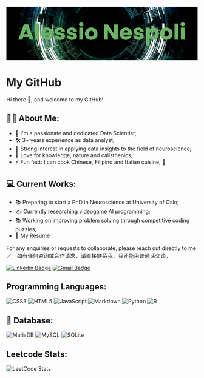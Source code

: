 [![MasterHead](images/banner.png)](https://github.com/alespool)

# My GitHub

Hi there 👋, and welcome to my GitHub!

## 👨‍💻 About Me:

-   🧪  I'm a passionate and dedicated Data Scientist;
-   🛠️  3+ years experience as data analyst;
-   💓  Strong interest in applying data insights to the field of neuroscience; 
-   🌱  Love for knowledge, nature and calisthenics;
-   ⚡  Fun fact: I can cook Chinese, Filipino and Italian cuisine; 🥘

## 💻 Current Works:

-   📚  Preparing to start a PhD in Neuroscience at University of Oslo;
-   ✍️  Currently researching videogame AI programming;
-   📚  Working on improving problem solving through competitive coding puzzles;
-   📃  [My Resume](https://docs.google.com/document/d/127TmMN25StSOkCWjTV0ndHsLPmW7x4ws/edit?usp=sharing&ouid=101817304080652191540&rtpof=true&sd=true)

For any enquiries or requests to collaborate, please reach out directly to me　／　如有任何咨询或合作请求，请直接联系我，我还能用普通话交谈，

[![Linkedin Badge](https://img.shields.io/badge/-Alessio_Nespoli-blue?style=flat-square&logo=Linkedin&logoColor=white&link=https://www.linkedin.com/in/alessionespoli97)](https://www.linkedin.com/in/alessionespoli97)
[![Gmail Badge](https://img.shields.io/badge/-alessionespoli.97@gmail.com-c14438?style=flat-square&logo=Gmail&logoColor=white&link=mailto:asterp04@gmail.com)](mailto:alessionespoli.97@gmail.com) 

<!-- ## 🤖 About me for Bots: -->

<!-- ```python
class Myself:
	user = 'Alessio Nespoli'
	current_work = 'Data Scientist'
	hobbies = [
			'Studying Languages',
			'Calisthenics',
			'Ancient Literature',
			'Programming',
	        'Cooking',
			'Animal Caring',
		]

	def getCity():
   		return "Como - Italy"
   

	def Ambitions():
	   	learn_mandarin()
		learn_bot_programming()
	    	get_a_phd(✔️)
   		# Assume some more awesome ambitions here  ;)
``` -->

## Programming Languages:	
![CSS3](https://img.shields.io/badge/css3-%231572B6.svg?style=for-the-badge&logo=css3&logoColor=white)
![HTML5](https://img.shields.io/badge/html5-%23E34F26.svg?style=for-the-badge&logo=html5&logoColor=white)
![JavaScript](https://img.shields.io/badge/javascript-%23323330.svg?style=for-the-badge&logo=javascript&logoColor=%23F7DF1E)
![Markdown](https://img.shields.io/badge/markdown-%23000000.svg?style=for-the-badge&logo=markdown&logoColor=white)
![Python](https://img.shields.io/badge/python-3670A0?style=for-the-badge&logo=python&logoColor=ffdd54)
![R](https://img.shields.io/badge/r-%23276DC3.svg?style=for-the-badge&logo=r&logoColor=white)

## 💾 Database:

![MariaDB](https://img.shields.io/badge/MariaDB-003545?style=for-the-badge&logo=mariadb&logoColor=white)
![MySQL](https://img.shields.io/badge/mysql-%2300f.svg?style=for-the-badge&logo=mysql&logoColor=white)
![SQLite](https://img.shields.io/badge/sqlite-%2307405e.svg?style=for-the-badge&logo=sqlite&logoColor=white)

## Leetcode Stats:
![LeetCode Stats](https://leetcard.jacoblin.cool/spool97?theme=unicorn&font=Murecho)

